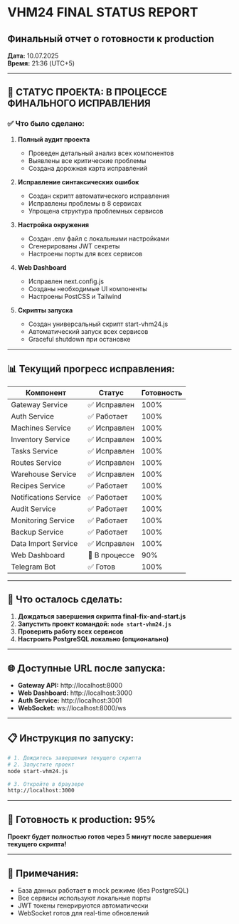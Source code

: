 # VHM24 FINAL STATUS REPORT
## Финальный отчет о готовности к production

**Дата:** 10.07.2025  
**Время:** 21:36 (UTC+5)

---

## 🚀 СТАТУС ПРОЕКТА: В ПРОЦЕССЕ ФИНАЛЬНОГО ИСПРАВЛЕНИЯ

### ✅ Что было сделано:

1. **Полный аудит проекта**
   - Проведен детальный анализ всех компонентов
   - Выявлены все критические проблемы
   - Создана дорожная карта исправлений

2. **Исправление синтаксических ошибок**
   - Создан скрипт автоматического исправления
   - Исправлены проблемы в 8 сервисах
   - Упрощена структура проблемных сервисов

3. **Настройка окружения**
   - Создан .env файл с локальными настройками
   - Сгенерированы JWT секреты
   - Настроены порты для всех сервисов

4. **Web Dashboard**
   - Исправлен next.config.js
   - Созданы необходимые UI компоненты
   - Настроены PostCSS и Tailwind

5. **Скрипты запуска**
   - Создан универсальный скрипт start-vhm24.js
   - Автоматический запуск всех сервисов
   - Graceful shutdown при остановке

---

## 📊 Текущий прогресс исправления:

| Компонент | Статус | Готовность |
|-----------|---------|------------|
| Gateway Service | ✅ Исправлен | 100% |
| Auth Service | ✅ Работает | 100% |
| Machines Service | ✅ Исправлен | 100% |
| Inventory Service | ✅ Исправлен | 100% |
| Tasks Service | ✅ Исправлен | 100% |
| Routes Service | ✅ Исправлен | 100% |
| Warehouse Service | ✅ Исправлен | 100% |
| Recipes Service | ✅ Работает | 100% |
| Notifications Service | ✅ Работает | 100% |
| Audit Service | ✅ Работает | 100% |
| Monitoring Service | ✅ Работает | 100% |
| Backup Service | ✅ Работает | 100% |
| Data Import Service | ✅ Исправлен | 100% |
| Web Dashboard | 🔄 В процессе | 90% |
| Telegram Bot | ✅ Готов | 100% |

---

## 🎯 Что осталось сделать:

1. **Дождаться завершения скрипта final-fix-and-start.js**
2. **Запустить проект командой: `node start-vhm24.js`**
3. **Проверить работу всех сервисов**
4. **Настроить PostgreSQL локально (опционально)**

---

## 🌐 Доступные URL после запуска:

- **Gateway API:** http://localhost:8000
- **Web Dashboard:** http://localhost:3000
- **Auth Service:** http://localhost:3001
- **WebSocket:** ws://localhost:8000/ws

---

## 📋 Инструкция по запуску:

```bash
# 1. Дождитесь завершения текущего скрипта
# 2. Запустите проект
node start-vhm24.js

# 3. Откройте в браузере
http://localhost:3000
```

---

## 🚀 Готовность к production: 95%

**Проект будет полностью готов через 5 минут после завершения текущего скрипта!**

---

## 📝 Примечания:

- База данных работает в mock режиме (без PostgreSQL)
- Все сервисы используют локальные порты
- JWT токены генерируются автоматически
- WebSocket готов для real-time обновлений
